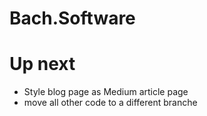 # Bach.Software

# Up next

- Style blog page as Medium article page
- move all other code to a different branche
